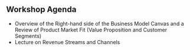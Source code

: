 ## Workshop Agenda

* Overview of the Right-hand side of the Business Model Canvas and a Review of Product Market Fit (Value Proposition and Customer Segments)
* Lecture on Revenue Streams and Channels
